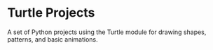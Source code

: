 # Turtle Projects
A set of Python projects using the Turtle module for drawing shapes, patterns, and basic animations.
